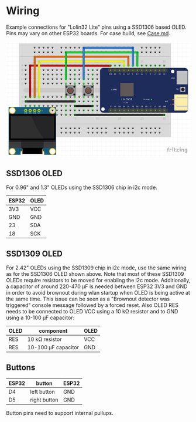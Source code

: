 # Wiring

Example connections for "Lolin32 Lite" pins using a SSD1306 based OLED. Pins may vary on other ESP32 boards. For case build, see [Case.md](Case.md).

![Wiring Diagram](images/wiring.jpg)

## SSD1306 OLED

For 0.96" and 1.3" OLEDs using the SSD1306 chip in i2c mode.

| ESP32 | OLED |
| --- | --- |
| 3V3 | VCC |
| GND | GND |
| 23 | SDA |
| 18 | SCK |

## SSD1309 OLED

For 2.42" OLEDs using the SSD1309 chip in i2c mode, use the same wiring as for the SSD1306 OLED shown above. Note that most of these SSD1309 OLEDs require resistors to be moved for enabling the i2c mode. Additionally, a capacitor of around 220-470 μF is needed between ESP32 3V3 and GND in order to avoid brownout during wlan startup when OLED is being active at the same time. This issue can be seen as a "Brownout detector was triggered" console message followed by a forced reset. Also OLED RES needs to be connected to OLED VCC using a 10 kΩ resistor and to GND using a 10-100 μF capacitor:

| OLED | component | OLED |
| --- | --- | ---
| RES | 10 kΩ resistor | VCC |
| RES | 10-100 μF capacitor | GND |

## Buttons

| ESP32 | button | ESP32 |
| --- | --- | --- |
| D4 | left button | GND |
| D5 | right button | GND |

Button pins need to support internal pullups.

